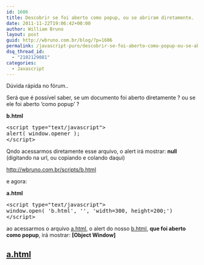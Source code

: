 ```yaml
---
id: 1606
title: Descobrir se foi aberto como popup, ou se abriram diretamente.
date: 2011-11-22T19:06:42+00:00
author: William Bruno
layout: post
guid: http://wbruno.com.br/blog/?p=1606
permalink: /javascript-puro/descobrir-se-foi-aberto-como-popup-ou-se-abriram-diretamente/
dsq_thread_id:
  - "2102129081"
categories:
  - Javascript
---
```

Dúvida rápida no fórum..
  
Será que é possível saber, se um documento foi aberto diretamente ? ou se ele foi aberto &#8216;como popup&#8217; ?
  
<!--more-->

**b.html**

<pre name="code" class="html">&lt;script type="text/javascript">
alert( window.opener );
&lt;/script></pre>

Qndo acessarmos diretamente esse arquivo, o alert irá mostrar: **null** (digitando na url, ou copiando e colando daqui)
  
<u>http://wbruno.com.br/scripts/b.html</u>

e agora:
  
**a.html**

<pre name="code" class="html">&lt;script type="text/javascript">
window.open( 'b.html', '', 'width=300, height=200;')
&lt;/script></pre>

ao acessarmos o arquivo <u>a.html</u>, o alert do nosso <u>b.html</u>, **que foi aberto como popup**, irá mostrar: **[Object Window]**

## <a href="http://wbruno.com.br/scripts/a.html" target="_blank">a.html</a>